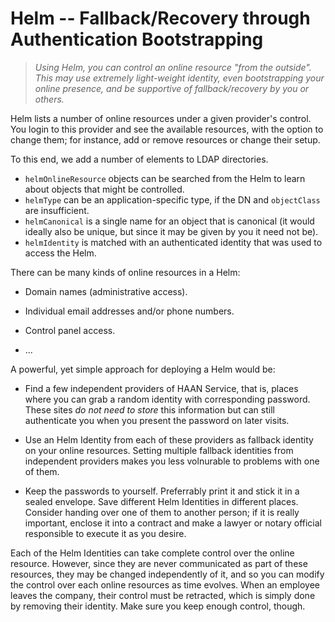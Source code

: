 # Helm -- Fallback/Recovery through Authentication Bootstrapping

> *Using Helm, you can control an online resource "from the outside".
> This may use extremely light-weight identity, even bootstrapping
> your online presence, and be supportive of fallback/recovery by
> you or others.*

Helm lists a number of online resources under a given provider's control.
You login to this provider and see the available resources, with the
option to change them; for instance, add or remove resources or change
their setup.

To this end, we add a number of elements to LDAP directories.

  * `helmOnlineResource` objects can be searched from the Helm to
    learn about objects that might be controlled.
  * `helmType` can be an application-specific type, if the DN and
    `objectClass` are insufficient.
  * `helmCanonical` is a single name for an object that is
    canonical (it would ideally also be unique, but since it may
    be given by you it need not be).
  * `helmIdentity` is matched with an authenticated identity that
    was used to access the Helm.

There can be many kinds of online resources in a Helm:

  * Domain names (administrative access).

  * Individual email addresses and/or phone numbers.

  * Control panel access.

  * ...

A powerful, yet simple approach for deploying a Helm would be:

  * Find a few independent providers of HAAN Service, that is, places
    where you can grab a random identity with corresponding password.
    These sites *do not need to store* this information but can still
    authenticate you when you present the password on later visits.

  * Use an Helm Identity from each of these providers as fallback
    identity on your online resources.  Setting multiple fallback
    identities from independent providers makes you less volnurable
    to problems with one of them.

  * Keep the passwords to yourself.  Preferrably print it and stick
    it in a sealed envelope.  Save different Helm Identities in
    different places.  Consider handing over one of them to another
    person; if it is really important, enclose it into a contract
    and make a lawyer or notary official responsible to execute it
    as you desire.

Each of the Helm Identities can take complete control over the
online resource.  However, since they are never communicated as part
of these resources, they may be changed independently of it, and so
you can modify the control over each online resources as time evolves.
When an employee leaves the company, their control must be retracted,
which is simply done by removing their identity.  Make sure you keep
enough control, though.



